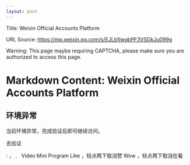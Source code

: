 ```yaml
---
layout: post
---
```

Title: Weixin Official Accounts Platform

URL Source: https://mp.weixin.qq.com/s/EJLb1IwqbPF3VSDkJu099g

Warning: This page maybe requiring CAPTCHA, please make sure you are authorized to access this page.

Markdown Content:
Weixin Official Accounts Platform
===============

环境异常
----

当前环境异常，完成验证后即可继续访问。

去验证

  : ， .   Video Mini Program Like ，轻点两下取消赞 Wow ，轻点两下取消在看


